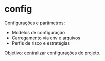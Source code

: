 # config

Configurações e parâmetros:
- Modelos de configuração
- Carregamento via env e arquivos
- Perfis de risco e estratégias

Objetivo: centralizar configurações do projeto.